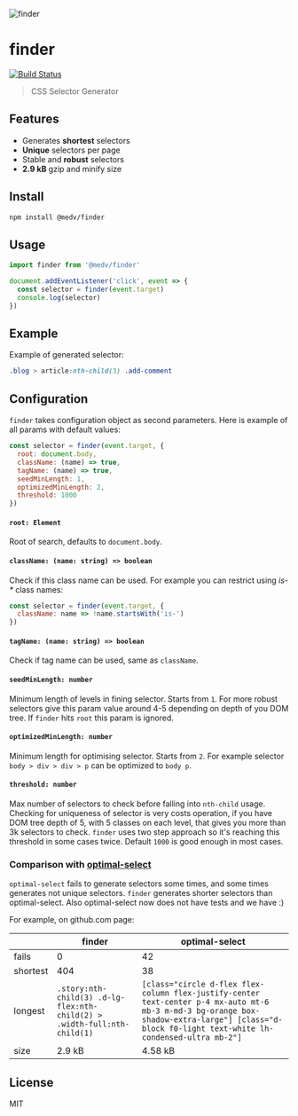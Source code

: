 ![finder](https://user-images.githubusercontent.com/141232/36463709-381f8c36-16fe-11e8-8fdc-fcbdd4f2a36c.png)

# finder

[![Build Status](https://travis-ci.org/antonmedv/finder.svg?branch=master)](https://travis-ci.org/antonmedv/finder)

> CSS Selector Generator

## Features

* Generates **shortest** selectors
* **Unique** selectors per page
* Stable and **robust** selectors
* **2.9 kB** gzip and minify size

## Install

```bash
npm install @medv/finder
```

## Usage 

```js
import finder from '@medv/finder'

document.addEventListener('click', event => {
  const selector = finder(event.target)
  console.log(selector)  
})
```

## Example

Example of generated selector:

```css
.blog > article:nth-child(3) .add-comment
```

## Configuration

`finder` takes configuration object as second parameters. Here is example of all params with default values:

```js
const selector = finder(event.target, {
  root: document.body,
  className: (name) => true,
  tagName: (name) => true,
  seedMinLength: 1,
  optimizedMinLength: 2,
  threshold: 1000
})
```

#### `root: Element`

Root of search, defaults to `document.body`.

#### `className: (name: string) => boolean`

Check if this class name can be used. For example you can restrict using _is-*_ class names:

```js
const selector = finder(event.target, {
  className: name => !name.startsWith('is-')
})
```

#### `tagName: (name: string) => boolean`

Check if tag name can be used, same as `className`.

#### `seedMinLength: number`

Minimum length of levels in fining selector. Starts from `1`. 
For more robust selectors give this param value around 4-5 depending on depth of you DOM tree. 
If `finder` hits `root` this param is ignored.

#### `optimizedMinLength: number`

Minimum length for optimising selector. Starts from `2`. 
For example selector `body > div > div > p` can be optimized to `body p`.

#### `threshold: number`

Max number of selectors to check before falling into `nth-child` usage. 
Checking for uniqueness of selector is very costs operation, if you have DOM tree depth of 5, with 5 classes on each level, 
that gives you more than 3k selectors to check. 
`finder` uses two step approach so it's reaching this threshold in some cases twice.
Default `1000` is good enough in most cases.  

### Comparison with [optimal-select](https://github.com/Autarc/optimal-select)

`optimal-select` fails to generate selectors some times, and some times generates not unique selectors.
`finder` generates shorter selectors than optimal-select. Also optimal-select now does not have tests and we have :)
 
For example, on github.com page:

|          | finder | optimal-select |
|----------|--------|----------------| 
| fails    | 0      | 42             |
| shortest | 404    | 38             | 
| longest  | `.story:nth-child(3) .d-lg-flex:nth-child(2) > .width-full:nth-child(1)` | `[class="circle d-flex flex-column flex-justify-center text-center p-4 mx-auto mt-6 mb-3 m-md-3 bg-orange box-shadow-extra-large"] [class="d-block f0-light text-white lh-condensed-ultra mb-2"]` |
| size     | 2.9 kB | 4.58 kB        |

## License

MIT
